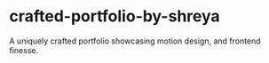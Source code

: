 # crafted-portfolio-by-shreya
A uniquely crafted portfolio showcasing motion design, and frontend finesse.
